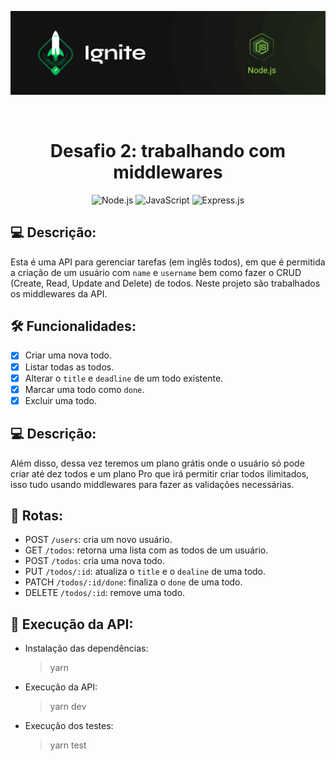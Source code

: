 <p align="center">
  <img src=".github/capa-ignite-nodejs.png" alt="Ignite Node.js">
</p>

<br>

<h1 align="center">
  Desafio 2: trabalhando com middlewares
</h1>

<p align="center">
  <img src="https://img.shields.io/badge/Node.js-339933?style=for-the-badge&logo=nodedotjs&logoColor=white" alt="Node.js">
  <img src="https://img.shields.io/badge/JavaScript-323330?style=for-the-badge&logo=javascript&logoColor=F7DF1E" alt="JavaScript">
  <img src="https://img.shields.io/badge/Express.js-000000?style=for-the-badge&logo=express&logoColor=white" alt="Express.js">
</p>

## :computer: Descrição:
Esta é uma API para gerenciar tarefas (em inglês todos), em que é permitida a criação de um usuário com `name` e `username` bem como fazer o CRUD (Create, Read, Update and Delete) de todos. Neste projeto são trabalhados os middlewares da API.

## :hammer_and_wrench: Funcionalidades:
- [x] Criar uma nova todo.
- [x] Listar todas as todos.
- [x] Alterar o `title` e `deadline` de um todo existente.
- [x] Marcar uma todo como `done`.
- [x] Excluir uma todo.

## :computer: Descrição:
Além disso, dessa vez teremos um plano grátis onde o usuário só pode criar até dez todos e um plano Pro que irá permitir criar todos ilimitados, isso tudo usando middlewares para fazer as validações necessárias.

## :link: Rotas:
- POST `/users`: cria um novo usuário.
- GET `/todos`: retorna uma lista com as todos de um usuário.
- POST `/todos`: cria uma nova todo.
- PUT `/todos/:id`: atualiza o `title` e o `dealine` de uma todo.
- PATCH `/todos/:id/done`: finaliza o `done` de uma todo.
- DELETE `/todos/:id`: remove uma todo.

## :memo: Execução da API:
- Instalação das dependências:
  > yarn

- Execução da API:
  > yarn dev

- Execução dos testes:
  > yarn test
